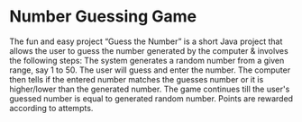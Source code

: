 # Number Guessing Game
The fun and easy project “Guess the Number” is a short Java project that allows the user to guess the number generated by the computer & involves the following steps:
The system generates a random number from a given range, say 1 to 50.
The user will guess and enter the number.
The computer then tells if the entered number matches the guesses number or it is higher/lower than the generated number.
The game continues till the user's guessed number is equal to generated random number.
Points are rewarded according to attempts.
